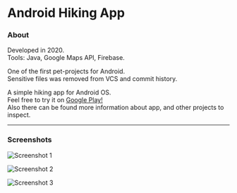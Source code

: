 # Android Hiking App
### About

Developed in 2020.  
Tools: Java, Google Maps API, Firebase.

One of the first pet-projects for Android.  
Sensitive files was removed from VCS and commit history.  

A simple hiking app for Android OS.  
Feel free to try it on [Google Play!](https://play.google.com/store/apps/details?id=com.ambiwsstudio.hikingeverywhere)  
Also there can be found more information about app, and other projects to inspect.

---

### Screenshots  

![Screenshot 1](https://play-lh.googleusercontent.com/AWU-9K26BrrK9TfNhxsz8IkhPjKRy3gy8z_9bcHeORBtotumIKCFmKYCOiSEvkEH0kh7=w1920-h937-rw)  

![Screenshot 2](https://play-lh.googleusercontent.com/B2KyTobYFuGHbXhH8FaGEfUKMyypA3Yvxwo-LcBjKfLD3dijZGMuc6KLno2v3r1QIYY=w1920-h937-rw)  

![Screenshot 3](https://play-lh.googleusercontent.com/PnG2A21zMgiXb1TZZdEyiQ8JTWC8GvpTH-jzbVLq4K8xyUZ71WVnkAyXLVxFnPXfg1qH=w1920-h937-rw)  
